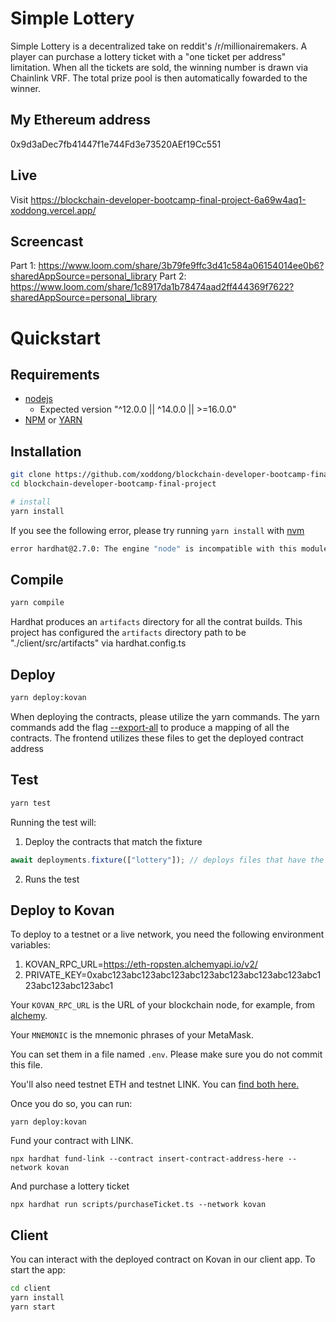 # Simple Lottery

Simple Lottery is a decentralized take on reddit's /r/millionairemakers.
A player can purchase a lottery ticket with a "one ticket per address" limitation.
When all the tickets are sold, the winning number is drawn via Chainlink VRF.
The total prize pool is then automatically fowarded to the winner.

## My Ethereum address

0x9d3aDec7fb41447f1e744Fd3e73520AEf19Cc551

## Live

Visit https://blockchain-developer-bootcamp-final-project-6a69w4aq1-xoddong.vercel.app/

## Screencast

Part 1: https://www.loom.com/share/3b79fe9ffc3d41c584a06154014ee0b6?sharedAppSource=personal_library
Part 2: https://www.loom.com/share/1c8917da1b78474aad2ff444369f7622?sharedAppSource=personal_library

# Quickstart

## Requirements

- [nodejs](https://nodejs.org/en/)
  - Expected version "^12.0.0 || ^14.0.0 || >=16.0.0"
- [NPM](https://www.npmjs.com/) or [YARN](https://yarnpkg.com/)

## Installation

```sh
git clone https://github.com/xoddong/blockchain-developer-bootcamp-final-project
cd blockchain-developer-bootcamp-final-project

# install
yarn install
```

If you see the following error, please try running `yarn install` with [nvm](https://github.com/nvm-sh/nvm)

```sh
error hardhat@2.7.0: The engine "node" is incompatible with this module.
```

## Compile

```sh
yarn compile
```

Hardhat produces an `artifacts` directory for all the contrat builds. This project has configured the `artifacts` directory path to be "./client/src/artifacts" via hardhat.config.ts

## Deploy

```sh
yarn deploy:kovan
```

When deploying the contracts, please utilize the yarn commands.
The yarn commands add the flag [--export-all](https://github.com/wighawag/hardhat-deploy) to produce a mapping of all the contracts.
The frontend utilizes these files to get the deployed contract address

## Test

```sh
yarn test
```

Running the test will:

1. Deploy the contracts that match the fixture

```ts
await deployments.fixture(["lottery"]); // deploys files that have the matching tag: "lottery"
```

2. Runs the test

## Deploy to Kovan

To deploy to a testnet or a live network, you need the following environment variables:

1. KOVAN_RPC_URL=https://eth-ropsten.alchemyapi.io/v2/<YOUR ALCHEMY KEY>
2. PRIVATE_KEY=0xabc123abc123abc123abc123abc123abc123abc123abc123abc123abc123abc1

Your `KOVAN_RPC_URL` is the URL of your blockchain node, for example, from [alchemy](https://www.alchemy.com/).

Your `MNEMONIC` is the mnemonic phrases of your MetaMask.

You can set them in a file named `.env`. Please make sure you do not commit this file.

You'll also need testnet ETH and testnet LINK. You can [find both here.](https://faucets.chain.link/)

Once you do so, you can run:

```
yarn deploy:kovan
```

Fund your contract with LINK.

```
npx hardhat fund-link --contract insert-contract-address-here --network kovan
```

And purchase a lottery ticket

```
npx hardhat run scripts/purchaseTicket.ts --network kovan
```

## Client

You can interact with the deployed contract on Kovan in our client app.
To start the app:

```sh
cd client
yarn install
yarn start
```
